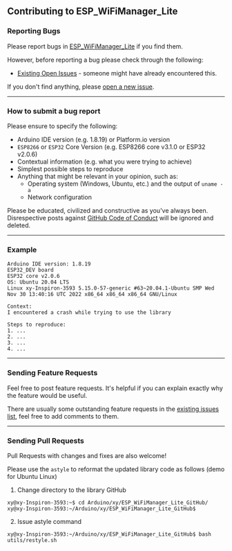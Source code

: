 ## Contributing to ESP_WiFiManager_Lite

### Reporting Bugs

Please report bugs in [ESP_WiFiManager_Lite](https://github.com/khoih-prog/ESP_WiFiManager_Lite/issues/new) if you find them.

However, before reporting a bug please check through the following:

* [Existing Open Issues](https://github.com/khoih-prog/ESP_WiFiManager_Lite/issues) - someone might have already encountered this.

If you don't find anything, please [open a new issue](https://github.com/khoih-prog/ESP_WiFiManager_Lite/issues/new).

---

### How to submit a bug report

Please ensure to specify the following:

* Arduino IDE version (e.g. 1.8.19) or Platform.io version
* `ESP8266` or `ESP32` Core Version (e.g. ESP8266 core v3.1.0 or ESP32 v2.0.6)
* Contextual information (e.g. what you were trying to achieve)
* Simplest possible steps to reproduce
* Anything that might be relevant in your opinion, such as:
  * Operating system (Windows, Ubuntu, etc.) and the output of `uname -a`
  * Network configuration


Please be educated, civilized and constructive as you've always been. Disrespective posts against [GitHub Code of Conduct](https://docs.github.com/en/site-policy/github-terms/github-event-code-of-conduct) will be ignored and deleted.

---

### Example

```
Arduino IDE version: 1.8.19
ESP32_DEV board
ESP32 core v2.0.6
OS: Ubuntu 20.04 LTS
Linux xy-Inspiron-3593 5.15.0-57-generic #63~20.04.1-Ubuntu SMP Wed Nov 30 13:40:16 UTC 2022 x86_64 x86_64 x86_64 GNU/Linux

Context:
I encountered a crash while trying to use the library

Steps to reproduce:
1. ...
2. ...
3. ...
4. ...
```

---

### Sending Feature Requests

Feel free to post feature requests. It's helpful if you can explain exactly why the feature would be useful.

There are usually some outstanding feature requests in the [existing issues list](https://github.com/khoih-prog/ESP_WiFiManager_Lite/issues?q=is%3Aopen+is%3Aissue+label%3Aenhancement), feel free to add comments to them.

---

### Sending Pull Requests

Pull Requests with changes and fixes are also welcome!

Please use the `astyle` to reformat the updated library code as follows (demo for Ubuntu Linux)

1. Change directory to the library GitHub

```
xy@xy-Inspiron-3593:~$ cd Arduino/xy/ESP_WiFiManager_Lite_GitHub/
xy@xy-Inspiron-3593:~/Arduino/xy/ESP_WiFiManager_Lite_GitHub$
```

2. Issue astyle command

```
xy@xy-Inspiron-3593:~/Arduino/xy/ESP_WiFiManager_Lite_GitHub$ bash utils/restyle.sh
```


